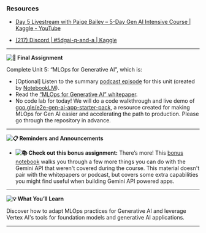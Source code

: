 ### Resources

* [Day 5 Livestream with Paige Bailey – 5-Day Gen AI Intensive Course | Kaggle - YouTube](https://www.youtube.com/watch?v=uCFW0i9xrBc&list=PLqFaTIg4myu-b1PlxitQdY0UYIbys-2es&index=5&pp=iAQB)

* [(217) Discord | #5dgai-q-and-a | Kaggle](https://discord.com/channels/1101210829807956100/1303438695143178251)

---


**![🎒](https://fonts.gstatic.com/s/e/notoemoji/15.1/1f392/32.png) Final Assignment**

Complete Unit 5: “MLOps for Generative AI”, which is:

* [Optional] Listen to the summary [podcast episode](https://notifications.googleapis.com/email/redirect?t=AFG8qyV0bawMh7M5Gcan7ibAJOT7QiZf2EKnVquHVntFGdlfHg6be0leBpyxPnbHJfJDscVvcugqQydgYQjHgkjwJNidxENQePwTVaDpOtXW6vBMDWYS_7TALGqFzcWpfFCdE2pAbNbJA0kHQqKCwrQ2OqYoq2c-BsP0yF2ApEG4Wwgvv9P0nB9wwT-tWxV4e9j6iZuHcf6jSliDV-iHKzrGEGe4YST3AfGX9SNEFeBFqnHNY5l0F0kvvuex-p1O493NUzHa&r=eJzLKCkpKLbS16_MLy0p1UtK1c-2DDbzzMgMDc0yAQCT6gnF&s=ALHZ2r4JcDHCbYyUs53dYr1SBr9o) for this unit (created by [NotebookLM](https://notifications.googleapis.com/email/redirect?t=AFG8qyVt3Tb3hXMxz2DRK5804DkYjeBc260WMLVF5Sfage7oxMZv2NxsosOoYZ40vvYT2hCev_4vI90bDXxyPzpwmBINc-AntNKmBZJex_VhM6yBdCAUgbuCHy-x7CQFlFikXxvr11RsTPJruF3GAtgs6lWlqnTlmhbe3xTR5TA3EEEqTZC5LBw9C7O4gb8CENGqx5z5KvmBcXSl0D5Tk0rq4oLARh99OpMrufSNllxo_t_TUlJU4YSatgG-97uhNvaqKgkR&r=eJzLKCkpKLbS18_LL0lNys_PzsnVS8_PT89J1QcAhrkJ4A&s=ALHZ2r4X9i0dHO7qa0d3tcDjIgkS)).
* Read the [“MLOps for Generative AI” whitepaper](https://notifications.googleapis.com/email/redirect?t=AFG8qyXPTFmSgZqODUh2lmCghPPcvzKWdaI4nd4QM79MMTQM1URWHQuQSzih7dv3Xue8jmsw5MdN_ZkFnI_O8HdEuwYNzTfZ4-G-Jh7fXKtipgzXAvCZUIQmyID0fF-AkwbdJEKYxiwBtjmvC41wkCJQ2TEnBdJulcusrlvJKsBtyk_c1hs53MfyFh7DuBp3pC6kpSHw4az6LYPozY4WdeQfSq__iArpXfC0XnB-eD-ehf7epwt8kiLzwA-xOwwov16XYnaJ&r=eJwdilsKwDAIwE5k-7_byBAra6u0ro6dfo-fQEKKu80t54hIBzJXSru2HEWcDI0G6At00Y5VbukMTP0viwAFtMOi4XR9cs5vaFVtPgN0IlA&s=ALHZ2r7edlv7vVexYCgVpU2JfJ5r).
* No code lab for today! We will do a code walkthrough and live demo of [goo.gle/e2e-gen-ai-app-starter-pack](https://notifications.googleapis.com/email/redirect?t=AFG8qyVxIkAtfM83ksjWLBj99-BioQwguepVNvBcu5xN1gf_fQ8eZOLsQDrg0hOCtISQQIZxjJ5-3NpLGfMEYGeEhLt_3ZAzcSsEk1E7D2uIEPdQ-x0a-bBXgkD_hk448HNbevy5m4X-8bSzdfJp3CCkzf0Vp9OLvRXcLKnvq-tIce_eBbfKIdn79YtxFzN0kKjCNZoEpmLk9w72vWvNMLr16mOGvv2Dicd5MDCw4W5b9Wy2Yt23EJ9w4fP93L1SJmdECjlb&r=eJzLKCkpKLbS10_Pz9dLz0nVTzVK1U1PzdNNzNRNLCjQLS5JLCpJLdItSEzOBgBOAg9s&s=ALHZ2r7xw4Gs3xP4AhgYmwTKEKsy), a resource created for making MLOps for Gen AI easier and accelerating the path to production. Please go through the repository in advance.

---



**![📋](https://fonts.gstatic.com/s/e/notoemoji/15.1/1f4cb/32.png) Reminders and Announcements**

* **![📚](https://fonts.gstatic.com/s/e/notoemoji/15.1/1f4da/32.png) Check out this bonus assignment:** There’s more! This [bonus notebook](https://notifications.googleapis.com/email/redirect?t=AFG8qyWeDq6DicGgtlPDY16R0mHxfvgEglWPr0sj4qwJ-LpTAR90Bpw5gldLjgKqBr3HJTu-kQ5905KHkqfRWh_3C8KQTGisN6wOS6HsyEMHy52W6RYpUZ4u7EJia3PlCEsNwvNWSaP9icDm7pktH9Nfb-cxIByXXuflEgROQdF_T0puloyxguLYvt69i4-r3pd4M4R7XdEonVmkPy8QPZOVc9l2cBWhjtFcwsflg9VLGC17KAb87L7HlclGC-rXNdkpi6PO&r=eJwFwcENwCAIAMCJkH-3oUrVWMUAxrp974r7tAtx7x0a5fxyiNIxSmLspK1aYWW8ZSyDRAf4cyWgWeFh8qVs4AKuB38s5xwr&s=ALHZ2r7DnBog2oc7aXo0T6g3EofF) walks you through a few more things you can do with the Gemini API that weren't covered during the course. This material doesn't pair with the whitepapers or podcast, but covers some extra capabilities you might find useful when building Gemini API powered apps.

---



**![💡](https://fonts.gstatic.com/s/e/notoemoji/15.1/1f4a1/32.png) What You’ll Learn**

Discover how to adapt MLOps practices for Generative AI and leverage Vertex AI's tools for foundation models and generative AI applications.

---
